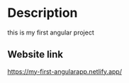 # Description
this is my first angular project

## Website link
https://my-first-angularapp.netlify.app/
